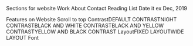 Sections for website
    Work
    About
    Contact
    Reading List
        Date it ex Dec, 2019

Features on Website
    Scroll to top
    ContrastDEFAULT CONTRASTNIGHT CONTRASTBLACK AND WHITE CONTRASTBLACK AND YELLOW CONTRASTYELLOW AND BLACK CONTRAST
LayoutFIXED LAYOUTWIDE LAYOUT
Font
